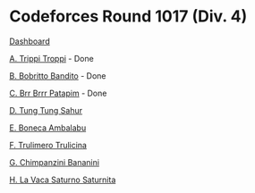 # Codeforces Round 1017 (Div. 4)

[Dashboard](https://codeforces.com/contest/2094)

[A. Trippi Troppi](https://codeforces.com/contest/2094/problem/A) - Done

[B. Bobritto Bandito](https://codeforces.com/contest/2094/problem/B) - Done

[C. Brr Brrr Patapim](https://codeforces.com/contest/2094/problem/C) - Done

[D. Tung Tung Sahur](https://codeforces.com/contest/2094/problem/D)

[E. Boneca Ambalabu](https://codeforces.com/contest/2094/problem/E)

[F. Trulimero Trulicina](https://codeforces.com/contest/2094/problem/F)

[G. Chimpanzini Bananini](https://codeforces.com/contest/2094/problem/G)

[H. La Vaca Saturno Saturnita](https://codeforces.com/contest/2094/problem/H)
